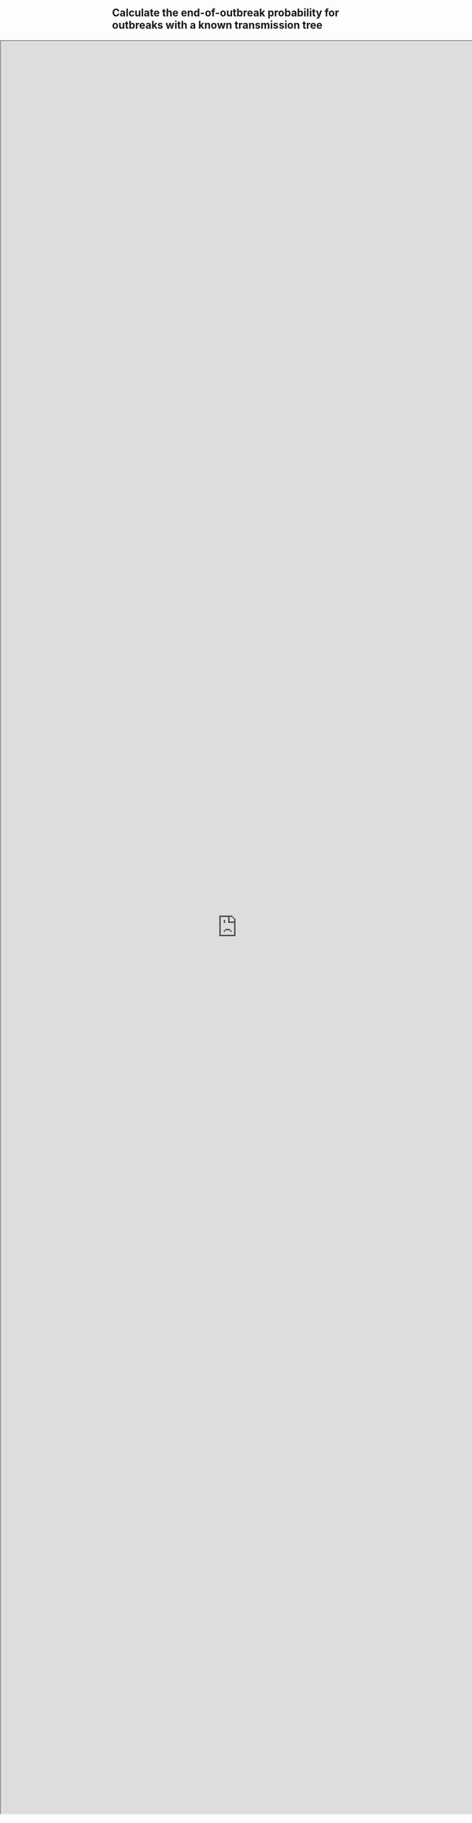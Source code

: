 ## Calculate the end-of-outbreak probability for outbreaks with a known transmission tree

<style type="text/css">
  iframe {
    width: 100vw;
    position: absolute;
    left: 0;
}
</style>

<iframe base target="_blank" src="https://outbreakmodelling.shinyapps.io/end-of-outbreak/" title="End-of-outbreak app" height = "90%"> </iframe>
